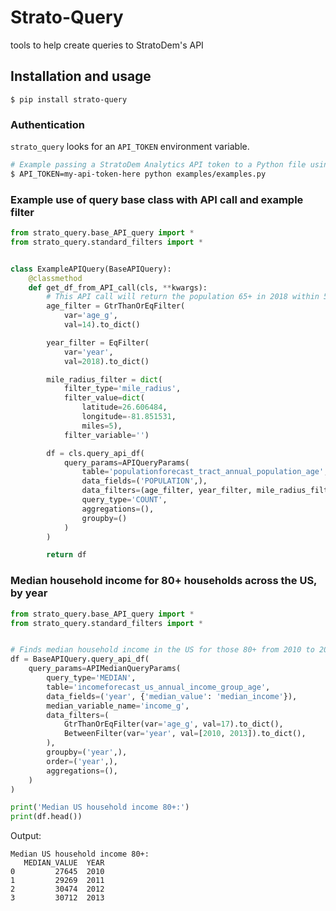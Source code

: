# Strato-Query
tools to help create queries to StratoDem's API

## Installation and usage
`$ pip install strato-query`

### Authentication
`strato_query` looks for an `API_TOKEN` environment variable.
```bash
# Example passing a StratoDem Analytics API token to a Python file using the API
$ API_TOKEN=my-api-token-here python examples/examples.py
```

### Example use of query base class with API call and example filter
```python
from strato_query.base_API_query import *
from strato_query.standard_filters import *


class ExampleAPIQuery(BaseAPIQuery):
    @classmethod
    def get_df_from_API_call(cls, **kwargs):
        # This API call will return the population 65+ in 2018 within 5 miles of the lat/long pair
        age_filter = GtrThanOrEqFilter(
            var='age_g',
            val=14).to_dict()

        year_filter = EqFilter(
            var='year',
            val=2018).to_dict()

        mile_radius_filter = dict(
            filter_type='mile_radius',
            filter_value=dict(
                latitude=26.606484,
                longitude=-81.851531,
                miles=5),
            filter_variable='')

        df = cls.query_api_df(
            query_params=APIQueryParams(
                table='populationforecast_tract_annual_population_age',
                data_fields=('POPULATION',),
                data_filters=(age_filter, year_filter, mile_radius_filter),
                query_type='COUNT',
                aggregations=(),
                groupby=()
            )
        )

        return df
```

### Median household income for 80+ households across the US, by year
```python
from strato_query.base_API_query import *
from strato_query.standard_filters import *


# Finds median household income in the US for those 80+ from 2010 to 2013
df = BaseAPIQuery.query_api_df(
    query_params=APIMedianQueryParams(
        query_type='MEDIAN',
        table='incomeforecast_us_annual_income_group_age',
        data_fields=('year', {'median_value': 'median_income'}),
        median_variable_name='income_g',
        data_filters=(
            GtrThanOrEqFilter(var='age_g', val=17).to_dict(),
            BetweenFilter(var='year', val=[2010, 2013]).to_dict(),
        ),
        groupby=('year',),
        order=('year',),
        aggregations=(),
    )
)

print('Median US household income 80+:')
print(df.head())
```

Output:
```
Median US household income 80+:
   MEDIAN_VALUE  YEAR
0         27645  2010
1         29269  2011
2         30474  2012
3         30712  2013
```